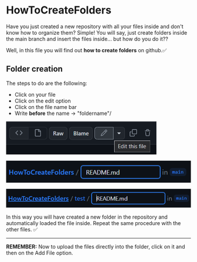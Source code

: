 # HowToCreateFolders
Have you just created a new repository with all your files inside and don't know how to organize them?
Simple! You will say, just create folders inside the main branch and insert the files inside... but how do you do it??

Well, in this file you will find out **how to create folders** on github.✅

## Folder creation
The steps to do are the following:
- Click on your file
- Click on the edit option
- Click on the file name bar
- Write **before** the name -> "foldername"/

![Screen4](https://github.com/RiccardoZag/HowToCreateFolders/blob/main/Tutorial_ITA/Screen4.png)

![Screen2](https://github.com/RiccardoZag/HowToCreateFolders/blob/main/Tutorial_ITA/Screen2.png)

![Screen3](https://github.com/RiccardoZag/HowToCreateFolders/blob/main/Tutorial_ITA/Screen3.png)

In this way you will have created a new folder in the repository and automatically loaded the file inside.
Repeat the same procedure with the other files. ✅

---
**REMEMBER:**
Now to upload the files directly into the folder, click on it and then on the Add File option.
